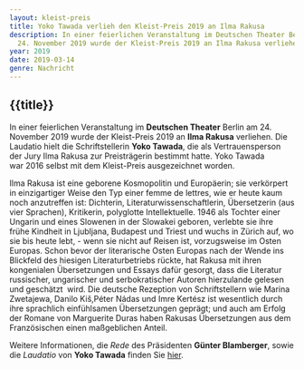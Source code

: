 ```yaml
---
layout: kleist-preis
title: Yoko Tawada verlieh den Kleist-Preis 2019 an Ilma Rakusa
description: In einer feierlichen Veranstaltung im Deutschen Theater Berlin am
  24. November 2019 wurde der Kleist-Preis 2019 an Ilma Rakusa verliehen.
year: 2019
date: 2019-03-14
genre: Nachricht
---
```


## {{title}}

In einer feierlichen Veranstaltung im **Deutschen Theater** Berlin am 24. November 2019 wurde der Kleist-Preis 2019 an **Ilma Rakusa** verliehen. Die Laudatio hielt die Schriftstellerin **Yoko Tawada**, die als Vertrauensperson der Jury Ilma Rakusa zur Preisträgerin bestimmt hatte. Yoko Tawada war 2016 selbst mit dem Kleist-Preis ausgezeichnet worden.

Ilma Rakusa ist eine geborene Kosmopolitin und Europäerin; sie verkörpert in einzigartiger Weise den Typ einer femme de lettres, wie er heute kaum noch anzutreffen ist: Dichterin, Literaturwissenschaftlerin, Übersetzerin (aus vier Sprachen), Kritikerin, polyglotte Intellektuelle. 1946 als Tochter einer Ungarin und eines Slowenen in der Slowakei geboren, verlebte sie ihre frühe Kindheit in Ljubljana, Budapest und Triest und wuchs in Zürich auf, wo sie bis heute lebt, - wenn sie nicht auf Reisen ist, vorzugsweise im Osten Europas. Schon bevor der literarische Osten Europas nach der Wende ins Blickfeld des hiesigen Literaturbetriebs rückte, hat Rakusa mit ihren kongenialen Übersetzungen und Essays dafür gesorgt, dass die Literatur russischer, ungarischer und serbokratischer Autoren hierzulande gelesen und geschätzt  wird. Die deutsche Rezeption von Schriftstellern wie Marina Zwetajewa, Danilo Kiš,Péter Nádas und Imre Kertész ist wesentlich durch ihre sprachlich einfühlsamen Übersetzungen geprägt; und auch am Erfolg der Romane von Marguerite Duras haben Rakusas Übersetzungen aus dem Französischen einen maßgeblichen Anteil.

Weitere Informationen, die *Rede* des Präsidenten **Günter Blamberger**, sowie die *Laudatio* von **Yoko Tawada** finden Sie [hier](<>).